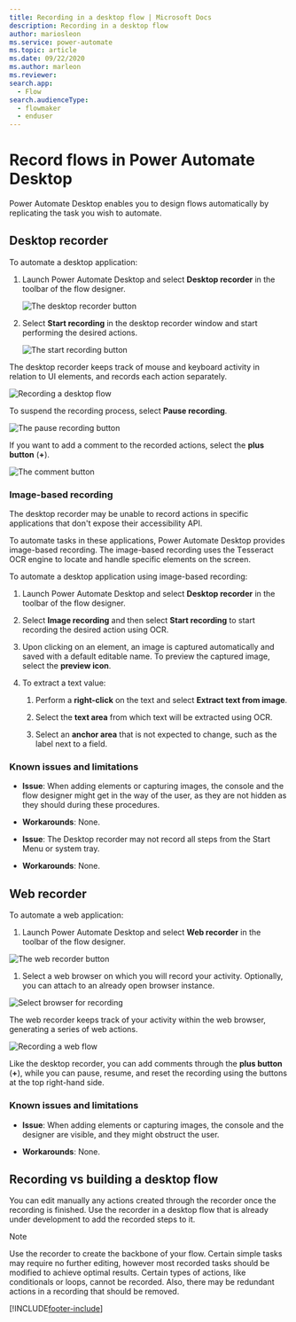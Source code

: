 ```yaml
---
title: Recording in a desktop flow | Microsoft Docs
description: Recording in a desktop flow
author: mariosleon
ms.service: power-automate
ms.topic: article
ms.date: 09/22/2020
ms.author: marleon
ms.reviewer: 
search.app: 
  - Flow
search.audienceType: 
  - flowmaker
  - enduser
---
```

# Record flows in Power Automate Desktop

Power Automate Desktop enables you to design flows automatically by replicating the task you wish to automate. 

## Desktop recorder

To automate a desktop application:

1. Launch Power Automate Desktop and select **Desktop recorder** in the toolbar of the flow designer.

    ![The desktop recorder button](./media/recording-flow/desktop-recorder-button.png)

1. Select **Start recording** in the desktop recorder window and start performing the desired actions.

    ![The start recording button](./media/recording-flow/start-recording-button.png)

The desktop recorder keeps track of mouse and keyboard activity in relation to UI elements, and records each action separately.

![Recording a desktop flow](./media/recording-flow/recording-flow.png)

To suspend the recording process, select **Pause recording**.
 
![The pause recording button](./media/recording-flow/pause-recording-button.png)
 
 If you want to add a comment to the recorded actions, select the **plus button** (**+**).

![The comment button](./media/recording-flow/comment-button.png)

### Image-based recording

The desktop recorder may be unable to record actions in specific applications that don't expose their accessibility API.

To automate tasks in these applications, Power Automate Desktop provides image-based recording. The image-based recording uses the Τesseract OCR engine to locate and handle specific elements on the screen. 

To automate a desktop application using image-based recording:

1. Launch Power Automate Desktop and select **Desktop recorder** in the toolbar of the flow designer.


1. Select **Image recording** and then select **Start recording** to start recording the desired action using OCR.


1. Upon clicking on an element, an image is captured automatically and saved with a default editable name. To preview the captured image, select the **preview icon**. 


1. To extract a text value:

    1. Perform a **right-click** on the text and select **Extract text from image**.

    1. Select the **text area** from which text will be extracted using OCR.

    1. Select an **anchor area** that is not expected to change, such as the label next to a field.

### Known issues and limitations

- **Issue**: When adding elements or capturing images, the console and the flow designer might get in the way of the user, as they are not hidden as they should during these procedures.

- **Workarounds**: None.

- **Issue**: The Desktop recorder may not record all steps from the Start Menu or system tray.

- **Workarounds**: None.

 ## Web recorder

 To automate a web application:

1. Launch Power Automate Desktop and select **Web recorder** in the toolbar of the flow designer.

![The web recorder button](./media/recording-flow/web-recorder-button.png)

1. Select a web browser on which you will record your activity. Optionally, you can attach to an already open browser instance.

![Select browser for recording](./media/recording-flow/select-browser-for-recording.png)

The web recorder keeps track of your activity within the web browser, generating a series of web actions.

![Recording a web flow](./media/recording-flow/recording-web-flow.png)

Like the desktop recorder, you can add comments through the **plus button** (**+**), while you can pause, resume, and reset the recording using the buttons at the top right-hand side.

### Known issues and limitations

- **Issue**: When adding elements or capturing images, the console and the designer are visible, and they might obstruct the user.


- **Workarounds**: None.

 ## Recording vs building a desktop flow

You can edit manually any actions created through the recorder once the recording is finished. Use the recorder in a desktop flow that is already under development to add the recorded steps to it.

> [!NOTE]
> Use the recorder to create the backbone of your flow. Certain simple tasks may require no further editing, however most recorded tasks should be modified to achieve optimal results. Certain types of actions, like conditionals or loops, cannot be recorded. Also, there may be redundant actions in a recording that should be removed.

[!INCLUDE[footer-include](../includes/footer-banner.md)]